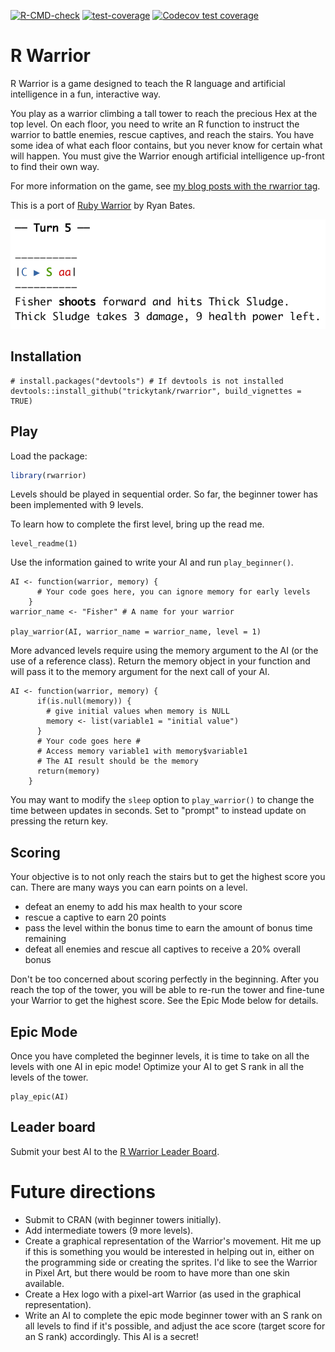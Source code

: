 <!-- badges: start -->

[![R-CMD-check](https://github.com/trickytank/rwarrior/actions/workflows/check-standard.yaml/badge.svg)](https://github.com/trickytank/rwarrior/actions/workflows/check-standard.yaml) [![test-coverage](https://github.com/trickytank/rwarrior/actions/workflows/test-coverage.yaml/badge.svg)](https://github.com/trickytank/rwarrior/actions/workflows/test-coverage.yaml) [![Codecov test coverage](https://codecov.io/gh/trickytank/rwarrior/branch/master/graph/badge.svg)](https://app.codecov.io/gh/trickytank/rwarrior?branch=master)

<!-- badges: end -->

# R Warrior

R Warrior is a game designed to teach the R language and artificial intelligence in a fun, interactive way.

You play as a warrior climbing a tall tower to reach the precious Hex at the top level. On each floor, you need to write an R function to instruct the warrior to battle enemies, rescue captives, and reach the stairs. You have some idea of what each floor contains, but you never know for certain what will happen. You must give the Warrior enough artificial intelligence up-front to find their own way.

For more information on the game, see [my blog posts with the rwarrior tag](https://tankard.id/tag/rwarrior/).

This is a port of [Ruby Warrior](https://github.com/ryanb/ruby-warrior) by Ryan Bates.

![R Warrior Screenshot](man/images/level_6_turn_5_shoot.png)

## Installation

    # install.packages("devtools") # If devtools is not installed
    devtools::install_github("trickytank/rwarrior", build_vignettes = TRUE)

## Play

Load the package:
```r
library(rwarrior)
```

Levels should be played in sequential order. So far, the beginner tower has been implemented with 9 levels.

To learn how to complete the first level, bring up the read me.

    level_readme(1)

Use the information gained to write your AI and run `play_beginner()`.

    AI <- function(warrior, memory) {
          # Your code goes here, you can ignore memory for early levels
        }
    warrior_name <- "Fisher" # A name for your warrior
        
    play_warrior(AI, warrior_name = warrior_name, level = 1)

More advanced levels require using the memory argument to the AI (or the use of a reference class). Return the memory object in your function and will pass it to the memory argument for the next call of your AI.

    AI <- function(warrior, memory) {
          if(is.null(memory)) {
            # give initial values when memory is NULL
            memory <- list(variable1 = "initial value") 
          }
          # Your code goes here #
          # Access memory variable1 with memory$variable1
          # The AI result should be the memory
          return(memory)
        }

You may want to modify the `sleep` option to `play_warrior()` to change the time between updates in seconds. Set to "prompt" to instead update on pressing the return key.

## Scoring

Your objective is to not only reach the stairs but to get the highest score you can. There are many ways you can earn points on a level.

-   defeat an enemy to add his max health to your score
-   rescue a captive to earn 20 points
-   pass the level within the bonus time to earn the amount of bonus time remaining
-   defeat all enemies and rescue all captives to receive a 20% overall bonus

Don't be too concerned about scoring perfectly in the beginning. After you reach the top of the tower, you will be able to re-run the tower and fine-tune your Warrior to get the highest score. See the Epic Mode below for details.

## Epic Mode

Once you have completed the beginner levels, it is time to take on all the levels with one AI in epic mode! Optimize your AI to get S rank in all the levels of the tower.

    play_epic(AI)

## Leader board

Submit your best AI to the [R Warrior Leader Board](https://tankard.id/post/r-warrior-leaderboard/).

# Future directions

-   Submit to CRAN (with beginner towers initially).
-   Add intermediate towers (9 more levels).
-   Create a graphical representation of the Warrior's movement. Hit me up if this is something you would be interested in helping out in, either on the programming side or creating the sprites. I'd like to see the Warrior in Pixel Art, but there would be room to have more than one skin available.
-   Create a Hex logo with a pixel-art Warrior (as used in the graphical representation).
-   Write an AI to complete the epic mode beginner tower with an S rank on all levels to find if it's possible, and adjust the ace score (target score for an S rank) accordingly. This AI is a secret!
